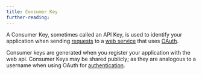 ```yaml
---
title: Consumer Key
further-reading:
---
```

A Consumer Key, sometimes called an API Key, is used to identify your application when sending [requests](/request) to a [web service](/web-service-or-web-api) that uses [OAuth](/oauth).

Consumer keys are generated when you register your application with the web api. Consumer Keys may be shared publicly; as they are analogous to a username when using OAuth for [authentication](/authentication).
